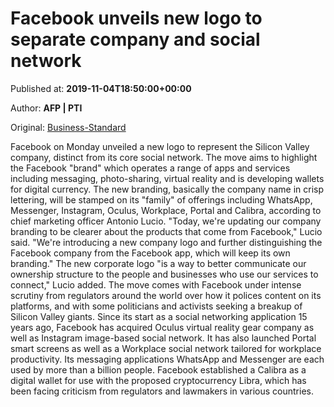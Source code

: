 
# Facebook unveils new logo to separate company and social network

Published at: **2019-11-04T18:50:00+00:00**

Author: **AFP | PTI**

Original: [Business-Standard](https://www.business-standard.com/article/pti-stories/new-facebook-logo-arrives-as-its-family-grows-119110500018_1.html)

Facebook on Monday unveiled a new logo to represent the Silicon Valley company, distinct from its core social network.
The move aims to highlight the Facebook "brand" which operates a range of apps and services including messaging, photo-sharing, virtual reality and is developing wallets for digital currency.
The new branding, basically the company name in crisp lettering, will be stamped on its "family" of offerings including WhatsApp, Messenger, Instagram, Oculus, Workplace, Portal and Calibra, according to chief marketing officer Antonio Lucio.
"Today, we're updating our company branding to be clearer about the products that come from Facebook," Lucio said.
"We're introducing a new company logo and further distinguishing the Facebook company from the Facebook app, which will keep its own branding." The new corporate logo "is a way to better communicate our ownership structure to the people and businesses who use our services to connect," Lucio added.
The move comes with Facebook under intense scrutiny from regulators around the world over how it polices content on its platforms, and with some politicians and activists seeking a breakup of Silicon Valley giants.
Since its start as a social networking application 15 years ago, Facebook has acquired Oculus virtual reality gear company as well as Instagram image-based social network. It has also launched Portal smart screens as well as a Workplace social network tailored for workplace productivity.
Its messaging applications WhatsApp and Messenger are each used by more than a billion people.
Facebook established a Calibra as a digital wallet for use with the proposed cryptocurrency Libra, which has been facing criticism from regulators and lawmakers in various countries.
